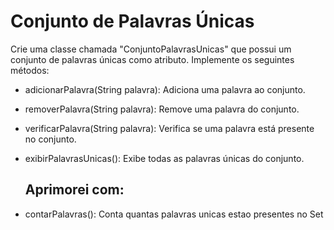 # Conjunto de Palavras Únicas
Crie uma classe chamada "ConjuntoPalavrasUnicas" que possui um conjunto de palavras únicas como atributo. Implemente os seguintes métodos:

- adicionarPalavra(String palavra): Adiciona uma palavra ao conjunto.
- removerPalavra(String palavra): Remove uma palavra do conjunto.
- verificarPalavra(String palavra): Verifica se uma palavra está presente no conjunto.
- exibirPalavrasUnicas(): Exibe todas as palavras únicas do conjunto.

  ## Aprimorei com:

- contarPalavras(): Conta quantas palavras unicas estao presentes no Set
